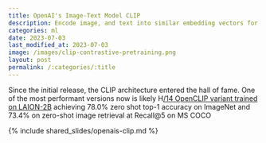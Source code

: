 ```yaml
---
title: OpenAI's Image-Text Model CLIP
description: Encode image, and text into similar embedding vectors for multimodality.
categories: ml
date: 2023-07-03
last_modified_at: 2023-07-03
image: /images/clip-contrastive-pretraining.png
layout: post
permalink: /:categories/:title
---
```


Since the initial release, the CLIP architecture entered the hall of fame.
One of the most performant versions now is likely H[/14 OpenCLIP variant trained on LAION-2B](https://laion.ai/blog/large-openclip/) achieving 78.0% zero shot top-1 accuracy on ImageNet and 73.4% on zero-shot image retrieval at Recall@5 on MS COCO

{% include shared_slides/openais-clip.md %}
